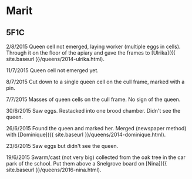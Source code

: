 # Marit

## 5F1C

2/8/2015 Queen cell not emerged, laying worker (multiple eggs in cells).   Through it on the floor of the apiary and gave the frames to [Ulrika]({{ site.baseurl }}/queens/2014-ulrika.html).

11/7/2015 Queen cell not emerged yet.

8/7/2015 Cut down to a single queen cell on the cull frame, marked with a pin.

7/7/2015 Masses of queen cells on the cull frame.  No sign of the queen.

30/6/2015 Saw eggs.  Restacked into one brood chamber.  Didn't see the queen.

26/6/2015 Found the queen and marked her.  Merged (newspaper method) with [Dominique]({{ site.baseurl }}/queens/2014-dominique.html).

23/6/2015 Saw eggs but didn't see the queen.

19/6/2015 Swarm/cast (not very big) collected from the oak tree in the car park of the school.  Put them above a Snelgrove board on [Nina]({{ site.baseurl }}/queens/2016-nina.html).

